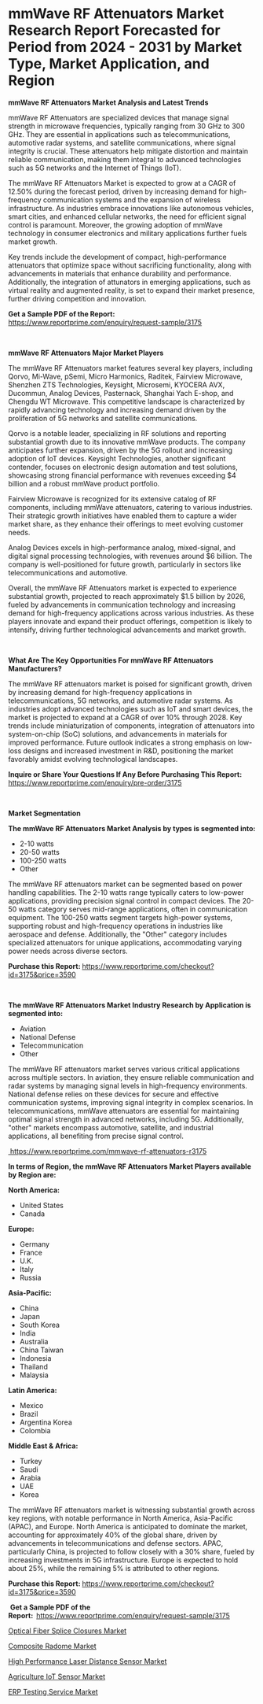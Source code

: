 <p><h1>mmWave RF Attenuators Market Research Report Forecasted for Period from 2024 -  2031 by Market Type, Market Application, and Region</h1></p><p><strong>mmWave RF Attenuators Market Analysis and Latest Trends</strong></p>
<p><p>mmWave RF Attenuators are specialized devices that manage signal strength in microwave frequencies, typically ranging from 30 GHz to 300 GHz. They are essential in applications such as telecommunications, automotive radar systems, and satellite communications, where signal integrity is crucial. These attenuators help mitigate distortion and maintain reliable communication, making them integral to advanced technologies such as 5G networks and the Internet of Things (IoT).</p><p>The mmWave RF Attenuators Market is expected to grow at a CAGR of 12.50% during the forecast period, driven by increasing demand for high-frequency communication systems and the expansion of wireless infrastructure. As industries embrace innovations like autonomous vehicles, smart cities, and enhanced cellular networks, the need for efficient signal control is paramount. Moreover, the growing adoption of mmWave technology in consumer electronics and military applications further fuels market growth. </p><p>Key trends include the development of compact, high-performance attenuators that optimize space without sacrificing functionality, along with advancements in materials that enhance durability and performance. Additionally, the integration of attunators in emerging applications, such as virtual reality and augmented reality, is set to expand their market presence, further driving competition and innovation.</p></p>
<p><strong>Get a Sample PDF of the Report:&nbsp;</strong> <a href="https://www.reportprime.com/enquiry/request-sample/3175">https://www.reportprime.com/enquiry/request-sample/3175</a></p>
<p>&nbsp;</p>
<p><strong>mmWave RF Attenuators Major Market Players</strong></p>
<p><p>The mmWave RF Attenuators market features several key players, including Qorvo, Mi-Wave, pSemi, Micro Harmonics, Raditek, Fairview Microwave, Shenzhen ZTS Technologies, Keysight, Microsemi, KYOCERA AVX, Ducommun, Analog Devices, Pasternack, Shanghai Yach E-shop, and Chengdu WT Microwave. This competitive landscape is characterized by rapidly advancing technology and increasing demand driven by the proliferation of 5G networks and satellite communications.</p><p>Qorvo is a notable leader, specializing in RF solutions and reporting substantial growth due to its innovative mmWave products. The company anticipates further expansion, driven by the 5G rollout and increasing adoption of IoT devices. Keysight Technologies, another significant contender, focuses on electronic design automation and test solutions, showcasing strong financial performance with revenues exceeding $4 billion and a robust mmWave product portfolio.</p><p>Fairview Microwave is recognized for its extensive catalog of RF components, including mmWave attenuators, catering to various industries. Their strategic growth initiatives have enabled them to capture a wider market share, as they enhance their offerings to meet evolving customer needs.</p><p>Analog Devices excels in high-performance analog, mixed-signal, and digital signal processing technologies, with revenues around $6 billion. The company is well-positioned for future growth, particularly in sectors like telecommunications and automotive.</p><p>Overall, the mmWave RF Attenuators market is expected to experience substantial growth, projected to reach approximately $1.5 billion by 2026, fueled by advancements in communication technology and increasing demand for high-frequency applications across various industries. As these players innovate and expand their product offerings, competition is likely to intensify, driving further technological advancements and market growth.</p></p>
<p>&nbsp;</p>
<p><strong>What Are The Key Opportunities For mmWave RF Attenuators Manufacturers?</strong></p>
<p><p>The mmWave RF attenuators market is poised for significant growth, driven by increasing demand for high-frequency applications in telecommunications, 5G networks, and automotive radar systems. As industries adopt advanced technologies such as IoT and smart devices, the market is projected to expand at a CAGR of over 10% through 2028. Key trends include miniaturization of components, integration of attenuators into system-on-chip (SoC) solutions, and advancements in materials for improved performance. Future outlook indicates a strong emphasis on low-loss designs and increased investment in R&D, positioning the market favorably amidst evolving technological landscapes.</p></p>
<p><strong>Inquire or Share Your Questions If Any Before Purchasing This Report:</strong> <a href="https://www.reportprime.com/enquiry/pre-order/3175">https://www.reportprime.com/enquiry/pre-order/3175</a></p>
<p>&nbsp;</p>
<p><strong>Market Segmentation</strong></p>
<p><strong>The mmWave RF Attenuators Market Analysis by types is segmented into:</strong></p>
<p><ul><li>2-10 watts</li><li>20-50 watts</li><li>100-250 watts</li><li>Other</li></ul></p>
<p><p>The mmWave RF attenuators market can be segmented based on power handling capabilities. The 2-10 watts range typically caters to low-power applications, providing precision signal control in compact devices. The 20-50 watts category serves mid-range applications, often in communication equipment. The 100-250 watts segment targets high-power systems, supporting robust and high-frequency operations in industries like aerospace and defense. Additionally, the "Other" category includes specialized attenuators for unique applications, accommodating varying power needs across diverse sectors.</p></p>
<p><strong>Purchase this Report:&nbsp;</strong><a href="https://www.reportprime.com/checkout?id=3175&price=3590">https://www.reportprime.com/checkout?id=3175&price=3590</a></p>
<p>&nbsp;</p>
<p><strong>The mmWave RF Attenuators Market Industry Research by Application is segmented into:</strong></p>
<p><ul><li>Aviation</li><li>National Defense</li><li>Telecommunication</li><li>Other</li></ul></p>
<p><p>The mmWave RF attenuators market serves various critical applications across multiple sectors. In aviation, they ensure reliable communication and radar systems by managing signal levels in high-frequency environments. National defense relies on these devices for secure and effective communication systems, improving signal integrity in complex scenarios. In telecommunications, mmWave attenuators are essential for maintaining optimal signal strength in advanced networks, including 5G. Additionally, "other" markets encompass automotive, satellite, and industrial applications, all benefiting from precise signal control.</p></p>
<p><a href="https://www.reportprime.com/mmwave-rf-attenuators-r3175">&nbsp;https://www.reportprime.com/mmwave-rf-attenuators-r3175</a></p>
<p><strong>In terms of Region, the mmWave RF Attenuators Market Players available by Region are:</strong></p>
<p>
    <p> <strong> North America: </strong>
        <ul>
            <li>United States</li>
            <li>Canada</li>
        </ul>
        </p> 
    <p> <strong> Europe: </strong>
        <ul>
            <li>Germany</li>
            <li>France</li>
            <li>U.K.</li>
            <li>Italy</li>
            <li>Russia</li>
        </ul>
        </p> 
    <p> <strong> Asia-Pacific: </strong>
        <ul>
            <li>China</li>
            <li>Japan</li>
            <li>South Korea</li>
            <li>India</li>
            <li>Australia</li>
            <li>China Taiwan</li>
            <li>Indonesia</li>
            <li>Thailand</li>
            <li>Malaysia</li>
        </ul>
        </p> 
    <p> <strong> Latin America: </strong>
        <ul>
            <li>Mexico</li>
            <li>Brazil</li>
            <li>Argentina Korea</li>
            <li>Colombia</li>
        </ul>
        </p> 
    <p> <strong> Middle East & Africa: </strong>
        <ul>
            <li>Turkey</li>
            <li>Saudi</li>
            <li>Arabia</li>
            <li>UAE</li>
            <li>Korea</li>
        </ul>
    </p>
    </p>
<p><p>The mmWave RF attenuators market is witnessing substantial growth across key regions, with notable performance in North America, Asia-Pacific (APAC), and Europe. North America is anticipated to dominate the market, accounting for approximately 40% of the global share, driven by advancements in telecommunications and defense sectors. APAC, particularly China, is projected to follow closely with a 30% share, fueled by increasing investments in 5G infrastructure. Europe is expected to hold about 25%, while the remaining 5% is attributed to other regions.</p></p>
<p><strong>Purchase this Report: </strong><a href="https://www.reportprime.com/checkout?id=3175&price=3590">https://www.reportprime.com/checkout?id=3175&price=3590</a></p>
<p>&nbsp;<strong>Get a Sample PDF of the Report:&nbsp;&nbsp;</strong><a href="https://www.reportprime.com/enquiry/request-sample/3175">https://www.reportprime.com/enquiry/request-sample/3175</a></p>
<p><strong></strong></p>
<p><p><a href="https://issuu.com/reportprime-2/docs/optical-fiber-splice-closures-marke_c6f0b039e41b90">Optical Fiber Splice Closures Market</a></p><p><a href="https://issuu.com/reportprime-2/docs/composite-radome-market-size-2030.p_a3fa097846e9d1">Composite Radome Market</a></p><p><a href="https://github.com/JudyWalsh475/Market-Research-Report-List-1/blob/main/high-performance-laser-distance-sensor-market.md">High Performance Laser Distance Sensor Market</a></p><p><a href="https://github.com/AshikRahman665/Market-Research-Report-List-1/blob/main/agriculture-iot-sensor-market.md">Agriculture IoT Sensor Market</a></p><p><a href="https://www.linkedin.com/pulse/global-erp-testing-service-market-size-expected-experience-ali8e?trackingId=tkCYucpsRoS5b2hDlmgOkQ%3D%3D">ERP Testing Service Market</a></p></p>